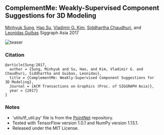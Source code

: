 ## ComplementMe: Weakly-Supervised Component Suggestions for 3D Modeling
<a href="http://cs.stanford.edu/~mhsung" target="_blank">Minhyuk Sung</a>, <a href="http://ai.stanford.edu/~haosu/" target="_blank">Hao Su</a>, <a href="http://vova.kim" target="_blank">Vladimir G. Kim</a>, <a href="https://www.cse.iitb.ac.in/~sidch/" target="_blank">Siddhartha Chaudhuri</a>, and <a href="https://geometry.stanford.edu/member/guibas/" target="_blank:">Leonidas Guibas</a>
Siggraph Asia 2017

![teaser](https://mhsung.github.io/assets/images/component-assembly/teaser.png)

### Citation
```
@article{Sung:2017,
  author = {Sung, Minhyuk and Su, Hao, and Kim, Vladimir G. and Chaudhuri, Siddhartha and Guibas, Leonidas},
  title = {ComplementMe: Weakly-Supervised Component Suggestions for 3D Modeling},
  Journal = {ACM Transactions on Graphics (Proc. of SIGGRAPH Asia)}, 
  year = {2017}
}
```

### Notes
* 'utils/tf_util.py' file is from the [PointNet](https://github.com/charlesq34/pointnet) repository.
* Tested with TensorFlow version 1.0.1 and NumPy version 1.13.1.
* Released under the MIT License.
